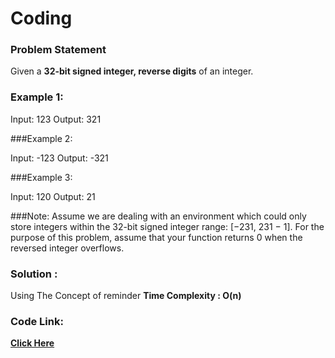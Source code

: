 # Coding
### Problem Statement
Given a **32-bit signed integer, reverse digits** of an integer.

### Example 1:

Input: 123
Output: 321

###Example 2:

Input: -123
Output: -321

###Example 3:

Input: 120
Output: 21

###Note:
Assume we are dealing with an environment which could only store integers within the 32-bit signed integer range: [−231,  231 − 1]. 
For the purpose of this problem, assume that your function returns 0 when the reversed integer overflows.

### Solution :
 Using The Concept of reminder 
 **Time Complexity : O(n)** 
 
 ### Code Link:
 
 [**Click Here**](https://github.com/imgauravsin/Coding/blob/master/LEETCODE/twosum.cpp)
 
 